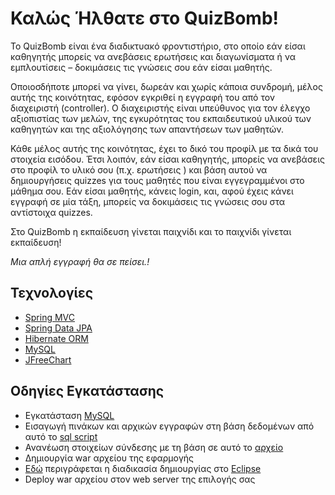 # Καλώς Ήλθατε στο QuizBomb!

To QuizBomb είναι ένα διαδικτυακό φροντιστήριο, στο οποίο εάν είσαι καθηγητής μπορείς να ανεβάσεις ερωτήσεις και διαγωνίσματα ή να εμπλουτίσεις – δοκιμάσεις τις γνώσεις σου εάν είσαι μαθητής.

Οποιοσδήποτε μπορεί να γίνει, δωρεάν και χωρίς κάποια συνδρομή, μέλος αυτής της κοινότητας, εφόσον εγκριθεί η εγγραφή του από τον διαχειριστή (controller).
Ο διαχειριστής είναι υπεύθυνος για τον έλεγχο αξιοπιστίας των μελών, της εγκυρότητας του εκπαιδευτικού υλικού των καθηγητών και της αξιολόγησης των απαντήσεων των μαθητών.

Κάθε μέλος αυτής της κοινότητας, έχει το δικό του προφίλ με τα δικά του στοιχεία εισόδου.
Έτσι λοιπόν, εάν είσαι καθηγητής, μπορείς να ανεβάσεις στο προφίλ τo υλικό σου (π.χ. ερωτήσεις ) και βάση αυτού να δημιουργήσεις quizzes για τους μαθητές που είναι εγγεγραμμένοι στο μάθημα σου.
Εάν είσαι μαθητής, κάνεις login, και,  αφού έχεις κάνει εγγραφή σε μία τάξη, μπορείς να δοκιμάσεις τις γνώσεις σου στα αντίστοιχα quizzes.

Στο QuizBomb η εκπαίδευση γίνεται παιχνίδι και το παιχνίδι γίνεται εκπαίδευση!

*Μια απλή εγγραφή θα σε πείσει.!*


## Τεχνολογίες

* [Spring MVC](http://projects.spring.io/spring-framework/)
* [Spring Data JPA](http://projects.spring.io/spring-data-jpa/)
* [Hibernate ORM](http://hibernate.org/orm/)
* [MySQL](https://www.mysql.com/)
* [JFreeChart](http://www.jfree.org/jfreechart/)
 
 
## Οδηγίες Εγκατάστασης
* Εγκατάσταση [MySQL](https://www.mysql.com/)
* Εισαγωγή πινάκων και αρχικών εγγραφών στη βάση δεδομένων από αυτό το [sql script](https://raw.githubusercontent.com/QuizBomb/QuizBomb.app/master/src/main/resources/scripts/init.sql)
* Ανανέωση στοιχείων σύνδεσης με τη βάση σε αυτό το [αρχείο](hub.com/QuizBomb/QuizBomb.app/blob/master/src/main/resources/properties/datasource.properties)
* Δημιουργία war αρχείου της εφαρμογής 
 * [Εδώ](http://www.codejava.net/ides/eclipse/eclipse-create-deployable-war-file-for-java-web-application) περιγράφεται η διαδικασία δημιουργίας στο [Eclipse](http://www.eclipse.org/)
* Deploy war αρχείου στον web server της επιλογής σας